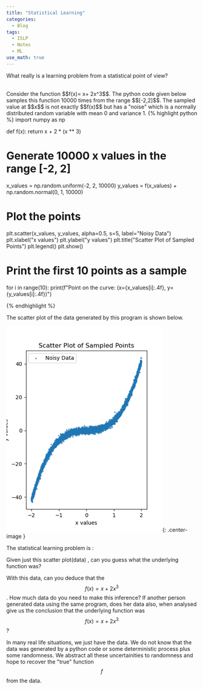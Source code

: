 ```yaml
---
title: "Statistical Learning"
categories:
  - Blog
tags:
  - ISLP
  - Notes
  - ML
use_math: true
---
```

 What really is a learning problem from a statistical point of view?


<br>
Consider the function $$f(x)= x+ 2x^3$$. The python code  given below samples this function
10000 times from the range $$[-2,2]$$. The sampled value at $$x$$ is not exactly $$f(x)$$ but has a "noise" which is a normally distributed random variable with mean 0 and variance 1.
{% highlight python %}
import numpy as np

def f(x):
    return x + 2 * (x ** 3)

# Generate 10000 x values in the range [-2, 2]
x_values = np.random.uniform(-2, 2, 10000)
y_values = f(x_values) + np.random.normal(0, 1, 10000)

# Plot the points
plt.scatter(x_values, y_values, alpha=0.5, s=5, label="Noisy Data")
plt.xlabel("x values")
plt.ylabel("y values")
plt.title("Scatter Plot of Sampled Points")
plt.legend()
plt.show()

# Print the first 10 points as a sample
for i in range(10):
    print(f"Point on the curve: (x={x_values[i]:.4f}, y={y_values[i]:.4f})")



{% endhighlight %}


The scatter plot of the data generated by this program is shown below.

![Scatter Plot](/assets/images/Figure_1.png){: .center-image }

The statistical learning problem is :

Given just this scatter plot(data) , can you guess what the underlying function was?

With this data, can you deduce that the  $$f(x)= x+ 2x^3$$.  How much data do you need to make  this inference? If another person generated data using the same program, does her data also, when analysed give us the conclusion that the underlying function was  $$f(x)= x+ 2x^3$$?


In many real life situations, we just have the data. We do not know that the data was generated by a python code or some deterministic process plus some randomness. We abstract all these uncertainities to randomness and hope to recover the "true" function $$f$$ from the data.
